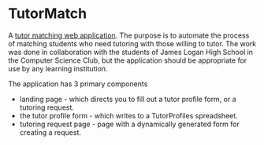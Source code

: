 TutorMatch
==========
A [tutor matching web application](https://script.google.com/macros/s/AKfycbytDvUvF-SuK3ApupCRfZyir2OLs7wZSlmYLF0z0MumxZg_MaCg/exec). The purpose is to automate the process of matching students who need tutoring with those willing to tutor.
The work was done in collaboration with the students of James Logan High School in the Computer Science Club, but the application should be appropriate for use by any learning institution.

The application has 3 primary components
* landing page - which directs you to fill out a tutor profile form, or a tutoring request.
* the tutor profile form - which writes to a TutorProfiles spreadsheet.
* tutoring request page - page with a dynamically generated form for creating a request.
